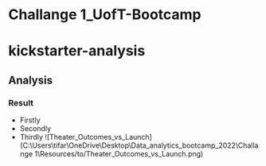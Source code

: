 # Challange 1_UofT-Bootcamp
# kickstarter-analysis
## Analysis
### Result
* Firstly
* Secondly
* Thirdly
![Theater_Outcomes_vs_Launch](C:\Users\tifar\OneDrive\Desktop\Data_analytics_bootcamp_2022\Challange 1\Resources/to/Theater_Outcomes_vs_Launch.png)
